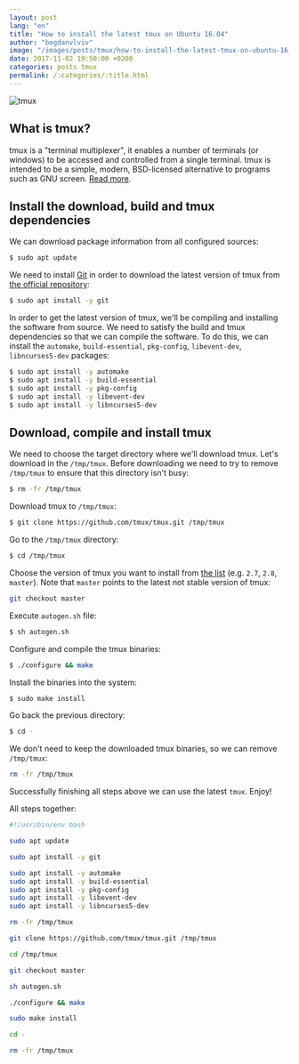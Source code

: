 ```yaml
---
layout: post
lang: "en"
title: "How to install the latest tmux on Ubuntu 16.04"
author: "bogdanvlviv"
image: "/images/posts/tmux/how-to-install-the-latest-tmux-on-ubuntu-16_04/tmux.png"
date: 2017-11-02 19:50:00 +0200
categories: posts tmux
permalink: /:categories/:title.html
---
```


<div class="picture">
  <img src="{{ "/images/posts/tmux/how-to-install-the-latest-tmux-on-ubuntu-16_04/tmux.png" | absolute_url }}" title="tmux">
</div>

## What is tmux?

tmux is a "terminal multiplexer", it enables a number of terminals (or windows) to be accessed and controlled from a single terminal. tmux is intended to be a simple, modern, BSD-licensed alternative to programs such as GNU screen. [Read more](https://github.com/tmux/tmux/blob/master/README).

## Install the download, build and tmux dependencies

We can download package information from all configured sources:

```bash
$ sudo apt update
```

We need to install [Git](https://git-scm.com) in order to download the latest version of tmux from [the official repository](https://github.com/tmux/tmux):

```bash
$ sudo apt install -y git
```

In order to get the latest version of tmux, we'll be compiling and installing the software from source. We need to satisfy the build and tmux dependencies so that we can compile the software.
To do this, we can install the `automake`, `build-essential`, `pkg-config`, `libevent-dev`, `libncurses5-dev` packages:

```bash
$ sudo apt install -y automake
$ sudo apt install -y build-essential
$ sudo apt install -y pkg-config
$ sudo apt install -y libevent-dev
$ sudo apt install -y libncurses5-dev
```

## Download, compile and install tmux

We need to choose the target directory where we'll download tmux.
Let's download in the `/tmp/tmux`. Before downloading we need to try to remove `/tmp/tmux` to ensure that this directory isn't busy:

```bash
$ rm -fr /tmp/tmux
```

Download tmux to `/tmp/tmux`:

```bash
$ git clone https://github.com/tmux/tmux.git /tmp/tmux
```

Go to the `/tmp/tmux` directory:

```bash
$ cd /tmp/tmux
```

Choose the version of tmux you want to install from [the list](https://github.com/tmux/tmux/tags) (e.g. `2.7`, `2.8`, `master`).
Note that `master` points to the latest not stable version of tmux:

```bash
git checkout master
```

Execute `autogen.sh` file:

```bash
$ sh autogen.sh
```

Configure and compile the tmux binaries:

```bash
$ ./configure && make
```

Install the binaries into the system:

```bash
$ sudo make install
```

Go back the previous directory:

```bash
$ cd -
```

We don't need to keep the downloaded tmux binaries, so we can remove `/tmp/tmux`:

```bash
rm -fr /tmp/tmux
```

Successfully finishing all steps above we can use the latest `tmux`. Enjoy!

All steps together:

```bash
#!/usr/bin/env bash

sudo apt update

sudo apt install -y git

sudo apt install -y automake
sudo apt install -y build-essential
sudo apt install -y pkg-config
sudo apt install -y libevent-dev
sudo apt install -y libncurses5-dev

rm -fr /tmp/tmux

git clone https://github.com/tmux/tmux.git /tmp/tmux

cd /tmp/tmux

git checkout master

sh autogen.sh

./configure && make

sudo make install

cd -

rm -fr /tmp/tmux
```
